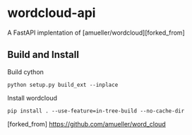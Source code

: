 wordcloud-api
=============
A FastAPI implentation of [amueller/wordcloud][forked_from]

## Build and Install
Build cython
```
python setup.py build_ext --inplace
```
Install wordcloud
```
pip install . --use-feature=in-tree-build --no-cache-dir
```



[forked_from] https://github.com/amueller/word_cloud